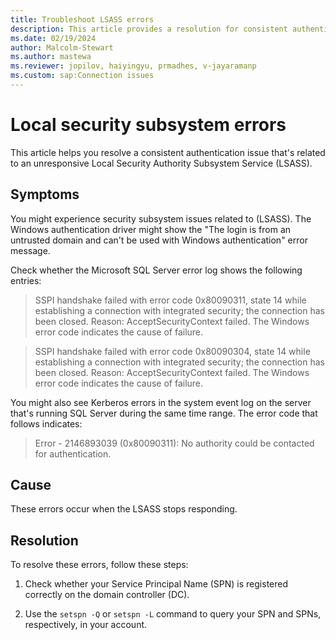 ```yaml
---
title: Troubleshoot LSASS errors
description: This article provides a resolution for consistent authentication errors that are related to local security subsystem related.
ms.date: 02/19/2024
author: Malcolm-Stewart
ms.author: mastewa
ms.reviewer: jopilov, haiyingyu, prmadhes, v-jayaramanp
ms.custom: sap:Connection issues
---
```


# Local security subsystem errors

This article helps you resolve a consistent authentication issue that's related to an unresponsive Local Security Authority Subsystem Service (LSASS).

## Symptoms

You might experience security subsystem issues related to (LSASS). The Windows authentication driver might show the "The login is from an untrusted domain and can't be used with Windows authentication" error message.

Check whether the Microsoft SQL Server error log shows the following entries:

> SSPI handshake failed with error code 0x80090311, state 14 while establishing a connection with integrated security; the connection has been closed. Reason: AcceptSecurityContext failed. The Windows error code indicates the cause of failure.

> SSPI handshake failed with error code 0x80090304, state 14 while establishing a connection with integrated security; the connection has been closed. Reason: AcceptSecurityContext failed. The Windows error code indicates the cause of failure.

You might also see Kerberos errors in the system event log on the server that's running SQL Server during the same time range. The error code that follows indicates:

> Error - 2146893039 (0x80090311): No authority could be contacted for authentication.

## Cause

These errors occur when the LSASS stops responding.

## Resolution

To resolve these errors, follow these steps:

1. Check whether your Service Principal Name (SPN) is registered correctly on the domain controller (DC).

1. Use the `setspn -Q` or `setspn -L` command to query your SPN and SPNs, respectively, in your account.
